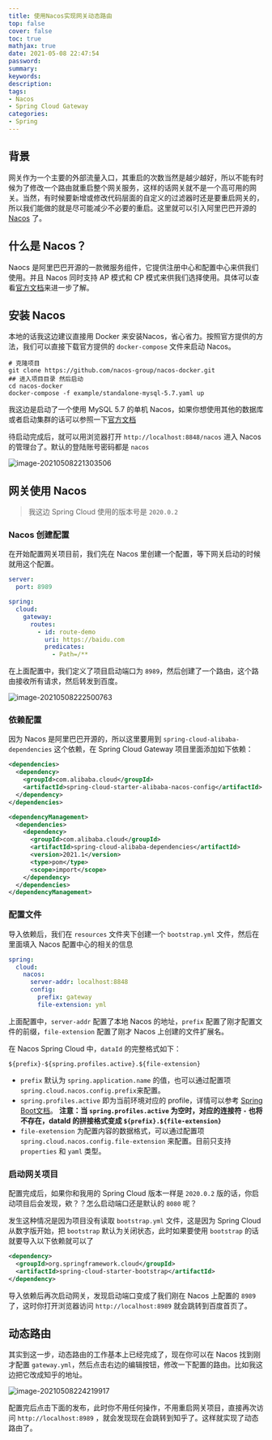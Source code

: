 ```yaml
---
title: 使用Nacos实现网关动态路由
top: false
cover: false
toc: true
mathjax: true
date: 2021-05-08 22:47:54
password:
summary:
keywords:
description:
tags:
- Nacos
- Spring Cloud Gateway
categories:
- Spring
---
```


## 背景

网关作为一个主要的外部流量入口，其重启的次数当然是越少越好，所以不能有时候为了修改一个路由就重启整个网关服务，这样的话网关就不是一个高可用的网关。当然，有时候要新增或修改代码层面的自定义的过滤器时还是要重启网关的，所以我们能做的就是尽可能减少不必要的重启。这里就可以引入阿里巴巴开源的 [Nacos](https://nacos.io/zh-cn/) 了。

## 什么是 Nacos？

Naocs 是阿里巴巴开源的一款微服务组件，它提供注册中心和配置中心来供我们使用。并且 Nacos 同时支持 AP 模式和 CP 模式来供我们选择使用。具体可以查看[官方文档](https://nacos.io/zh-cn/docs/what-is-nacos.html)来进一步了解。

## 安装 Nacos

本地的话我这边建议直接用 Docker 来安装Nacos，省心省力。按照官方提供的方法，我们可以直接下载官方提供的 `docker-compose` 文件来启动 Nacos。

```shell
# 克隆项目
git clone https://github.com/nacos-group/nacos-docker.git
## 进入项目目录 然后启动
cd nacos-docker
docker-compose -f example/standalone-mysql-5.7.yaml up
```

我这边是启动了一个使用 MySQL 5.7 的单机 Nacos，如果你想使用其他的数据库或者启动集群的话可以参照一下[官方文档](https://nacos.io/zh-cn/docs/quick-start-docker.html)

待启动完成后，就可以用浏览器打开 `http://localhost:8848/nacos` 进入 Nacos的管理台了。默认的登陆账号密码都是 `nacos`

![image-20210508221303506](http://xhh.dengzii.com/blog/NMae2bimage-20210508221303506.png)

## 网关使用 Nacos

> 我这边 Spring Cloud 使用的版本号是 `2020.0.2` 

### Nacos 创建配置

在开始配置网关项目前，我们先在 Nacos 里创建一个配置，等下网关启动的时候就用这个配置。

```yaml
server:
  port: 8989

spring:
  cloud:
    gateway:
      routes:
        - id: route-demo
          uri: https://baidu.com
          predicates:
            - Path=/**
```

在上面配置中，我们定义了项目启动端口为 `8989`，然后创建了一个路由，这个路由接收所有请求，然后转发到百度。

![image-20210508222500763](http://xhh.dengzii.com/blog/9NZiPVimage-20210508222500763.png)

### 依赖配置

因为 Nacos 是阿里巴巴开源的，所以这里要用到 `spring-cloud-alibaba-dependencies` 这个依赖，在 Spring Cloud Gateway 项目里面添加如下依赖：

```XML
<dependencies>
  <dependency>
    <groupId>com.alibaba.cloud</groupId>
    <artifactId>spring-cloud-starter-alibaba-nacos-config</artifactId>
  </dependency>
</dependencies>

<dependencyManagement>
  <dependencies>
    <dependency>
      <groupId>com.alibaba.cloud</groupId>
      <artifactId>spring-cloud-alibaba-dependencies</artifactId>
      <version>2021.1</version>
      <type>pom</type>
      <scope>import</scope>
    </dependency>
  </dependencies>
</dependencyManagement>

```

### 配置文件

导入依赖后，我们在 `resources` 文件夹下创建一个 `bootstrap.yml` 文件，然后在里面填入 Nacos 配置中心的相关的信息

```yaml
spring:
  cloud:
    nacos:
      server-addr: localhost:8848
      config:
        prefix: gateway
        file-extension: yml
```

上面配置中，`server-addr` 配置了本地 Nacos 的地址，`prefix` 配置了刚才配置文件的前缀，`file-extension` 配置了刚才 Nacos 上创建的文件扩展名。

在 Nacos Spring Cloud 中，`dataId` 的完整格式如下：

```
${prefix}-${spring.profiles.active}.${file-extension}
```

- `prefix` 默认为 `spring.application.name` 的值，也可以通过配置项 `spring.cloud.nacos.config.prefix`来配置。
- `spring.profiles.active` 即为当前环境对应的 profile，详情可以参考 [Spring Boot文档](https://docs.spring.io/spring-boot/docs/current/reference/html/boot-features-profiles.html#boot-features-profiles)。 **注意：当 `spring.profiles.active` 为空时，对应的连接符 `-` 也将不存在，dataId 的拼接格式变成 `${prefix}.${file-extension}`**
- `file-exetension` 为配置内容的数据格式，可以通过配置项 `spring.cloud.nacos.config.file-extension` 来配置。目前只支持 `properties` 和 `yaml` 类型。

### 启动网关项目

配置完成后，如果你和我用的 Spring Cloud 版本一样是 `2020.0.2` 版的话，你启动项目后会发现，欸？？怎么启动端口还是默认的 `8080` 呢？

发生这种情况是因为项目没有读取 `bootstrap.yml` 文件，这是因为 Spring Cloud 从数字版开始，把 `bootstrap` 默认为关闭状态，此时如果要使用 `bootstrap` 的话就要导入以下依赖就可以了

```xml
<dependency>
  <groupId>org.springframework.cloud</groupId>
  <artifactId>spring-cloud-starter-bootstrap</artifactId>
</dependency>
```

导入依赖后再次启动网关，发现启动端口变成了我们刚在 Nacos 上配置的 `8989` 了，这时你打开浏览器访问 `http://localhost:8989` 就会跳转到百度首页了。

## 动态路由

其实到这一步，动态路由的工作基本上已经完成了，现在你可以在 Nacos 找到刚才配置 `gateway.yml`，然后点击右边的编辑按钮，修改一下配置的路由。比如我这边把它改成知乎的地址。

![image-20210508224219917](http://xhh.dengzii.com/blog/34d52Bimage-20210508224219917.png)

配置完后点击下面的发布，此时你不用任何操作，不用重启网关项目，直接再次访问 `http://localhost:8989` ，就会发现现在会跳转到知乎了。这样就实现了动态路由了。



